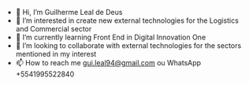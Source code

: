 - 👋 Hi, I’m Guilherme Leal de Deus
- 👀 I’m interested in  create new external technologies for the Logistics and Commercial sector
- 🌱 I’m currently learning  Front End in Digital  Innovation One
- 💞️ I’m looking to collaborate with external technologies for the sectors mentioned in my interest
- 📫 How to reach me  gui.leal94@gmail.com ou WhatsApp +5541995522840

<!---
GuilhermeLeal1994/GuilhermeLeal1994 is a ✨ special ✨ repository because its `README.md` (this file) appears on your GitHub profile.
You can click the Preview link to take a look at your changes.
--->
